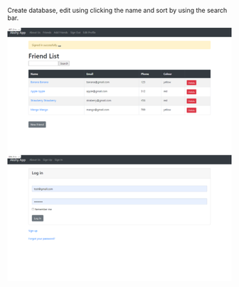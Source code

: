 Create database, edit using clicking the name and sort by using the search bar.

<img src= "friends list.png">
<img src= "friends sign in.png">